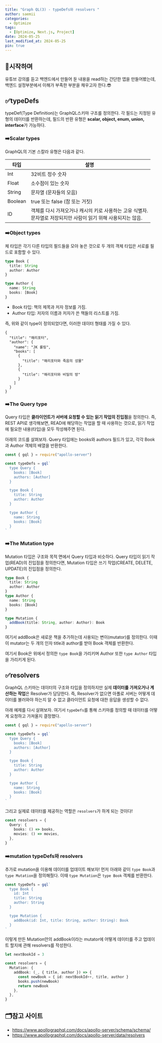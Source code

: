 ```yaml
---
title: "Graph QL(3) - typeDefs와 resolvers "
author: saemii
categories:
  - Optimize
tags:
  - [Optimize, Next.js, Project]
date: 2024-05-25
last_modified_at: 2024-05-25
pin: true
---
```


## 📌시작하며

유튜브 강의를 듣고 백엔드에서 만들어 둔 내용을 read하는 간단한 앱을 만들어봤는데, 백엔드 설정부분에서 이해가 부족한 부분을 채우고자 한다.😎

## ✅typeDefs

typeDef(Type Definition)는 GraphQL스키마 구조를 정의한다. 각 필드는 지정된 유형의 데이터를 반환하는데, 필드의 반환 유형은 **scalar, object, enum, union, interface**가 가능하다.

### ➡️Scalar types

GraphQL의 기본 스칼라 유형은 다음과 같다.

| 타입    | 설명                                                                                                                |
| ------- | ------------------------------------------------------------------------------------------------------------------- |
| Int     | 32비트 정수 숫자                                                                                                    |
| Float   | 소수점이 있는 숫자                                                                                                  |
| String  | 문자열 (문자들의 모음)                                                                                              |
| Boolean | true 또는 false (참 또는 거짓)                                                                                      |
| ID      | 객체를 다시 가져오거나 캐시의 키로 사용하는 고유 식별자.<br/> 문자열로 저장되지만 사람이 읽기 위해 사용되지는 않음. |

### ➡️Object types

체 타입은 각기 다른 타입의 필드들을 모아 놓은 것으로 두 개의 객체 타입은 서로를 필드로 포함할 수 있다.

```typescript
type Book {
  title: String
  author: Author
}

type Author {
  name: String
  books: [Book]
}
```

- Book 타입: 책의 제목과 저자 정보를 가짐.
- Author 타입: 저자의 이름과 저자가 쓴 책들의 리스트를 가짐.

즉, 위와 같이 type이 정의되었다면, 이러한 데이터 형태를 가질 수 있다.

```
{
  "title": "해리포터",
  "author": {
    "name": "JK 롤링",
    "books": [
      {
        "title": "해리포터와 죽음의 성물"
      },
      {
        "title": "해리포터와 비밀의 방"
      }
    ]
  }
}
```

### ➡️The Query type

Query 타입은 **클라이언트가 서버에 요청할 수 있는 읽기 작업의 진입점**을 정의한다. 즉, REST API로 생각해보면, READ에 해당하는 작업을 할 때 사용하는 것으로, 읽기 작업에 필요한 내용(타입)을 모두 작성해주면 된다.

아래의 코드를 살펴보자. Query 타입에는 books와 authors 필드가 있고, 각각 Book과 Author 객체의 배열을 반환한다.

```typescript
const { gql } = require("apollo-server")

const typeDefs = gql`
  type Query {
    books: [Book]
    authors: [Author]
  }

  type Book {
    title: String
    author: Author
  }

  type Author {
    name: String
    books: [Book]
  }
`
```

### ➡️The Mutation type

Mutation 타입은 구조와 목적 면에서 Query 타입과 비슷하다. Query 타입이 읽기 작업(READ)의 진입점을 정의한다면, Mutation 타입은 쓰기 작업(CREATE, DELETE, UPDATE)의 진입점을 정의한다.

```typescript
type Book {
  title: String
  author: Author
}
type Author {
  name: String
  books: [Book]
}

type Mutation {
  addBook(title: String, author: Author): Book
}
```

여기서 addBook은 새로운 책을 추가하는데 사용되는 변이(mutator)를 정의한다. 이때 이 mutator는 두 개의 인자 title과 author를 받아 Book 객체를 반환한다.

여기서 Book은 위에서 정의한 `type Book`을 가리키며 Author 또한 `type Author` 타입을 가리키게 된다.

## ✅resolvers

GraphQL 스키마는 데이터의 구조와 타입을 정의하지만 실제 **데이터를 가져오거나 계산하는 작업**은 Resolver가 담당한다.
즉, Resolver가 없으면 아폴로 서버는 어떻게 데이터를 불러와야 하는지 알 수 없고 클라이언트 요청에 대한 응답을 생성할 수 없다.

아래 예제를 다시 살펴보자. 여기서 `typeDefs`를 통해 스키마를 정의할 때 데이터를 어떻게 요청하고 가져올지 결정했다.

```typescript
const { gql } = require("apollo-server")

const typeDefs = gql`
  type Query {
    books: [Book]
    authors: [Author]
  }

  type Book {
    title: String
    author: Author
  }

  type Author {
    name: String
    books: [Book]
  }
`
```

그리고 실제로 데이터를 제공하는 역할은 `resolvers`가 하게 되는 것이다!

```typescript
const resolvers = {
  Query: {
    books: () => books,
    movies: () => movies,
  },
}
```

### ➡️mutation typeDefs와 resolvers

추가로 mutation을 이용해 데이터를 업데이트 해보자! 먼저 아래와 같이 `type Book`과 `type Mutation`을 정의해줬다. 이때 `type Mutation`은 `type Book` 객체를 반환한다.

```typescript
const typeDefs = gql`
  type Book {
    id: Int
    title: String
    author: String
  }

  type Mutation {
    addBook(id: Int, title: String, author: String): Book
  }
`
```

이렇게 만든 Mutation안의 addBook이라는 mutator에 어떻게 데이터를 주고 업데이트 할지에 관해 resolvers를 작성한다.

```typescript
let nextBookId = 3

const resolvers = {
  Mutation: {
    addBook: (_, { title, author }) => {
      const newBook = { id: nextBookId++, title, author }
      books.push(newBook)
      return newBook
    },
  },
}
```

## 🗂️참고 사이트

- <https://www.apollographql.com/docs/apollo-server/schema/schema/>
- <https://www.apollographql.com/docs/apollo-server/data/resolvers>
